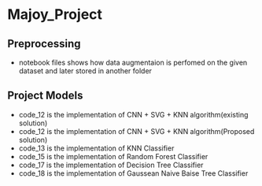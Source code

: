 # Majoy_Project

## Preprocessing

- notebook files shows how data augmentaion is perfomed on the given dataset and later stored in another folder

## Project Models

- code_12 is the implementation of CNN \+ SVG \+ KNN algorithm(existing solution)
- code_12 is the implementation of CNN \+ SVG \+ KNN algorithm(Proposed solution)
- code_13 is the implementation of KNN Classifier
- code_15 is the implementation of Random Forest Classifier
- code_17 is the implementation of Decision Tree Classifier
- code_18 is the implementation of Gaussean Naive Baise Tree Classifier